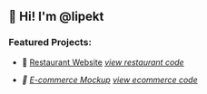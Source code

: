 ## 👋 Hi! I'm @lipekt

### Featured Projects:
- 🍔 [Restaurant Website](https://lipekt.github.io/restaurant-website) </n><i>[view restaurant code](https://github.com/lipekt/restaurant-website)<i>

- 🛒 [E-commerce Mockup](https://lipekt.github.io/ecommerce-mockup) [view ecommerce code](https://github.com/lipekt/ecommerce-mockup)
